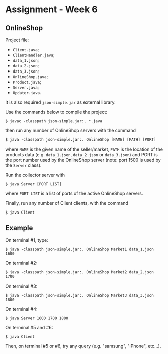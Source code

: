Assignment - Week 6
===================

OnlineShop
----------

Project file:

 - `Client.java`;
 - `ClientHandler.java`;
 - `data_1.json`;
 - `data_2.json`;
 - `data_3.json`;
 - `OnlineShop.java`;
 - `Product.java`;
 - `Server.java`;
 - `Updater.java`.

It is also required `json-simple.jar` as external library.


Use the commands below to compile the project:

    $ javac -classpath json-simple.jar:. *.java

then run any number of OnlineShop servers with the command

    $ java -classpath json-simple.jar:. OnlineShop [NAME] [PATH] [PORT]

where `NAME` is the given name of the seller/market, `PATH` is the location of
the products data (e.g. `data_1.json`, `data_2.json` or `data_3.json`) and PORT
is the port number used by the OnlineShop server (note: port 1500 is used by the
`Server` class).

Run the collector server with

    $ java Server [PORT LIST]

where `PORT LIST` is a list of ports of the active OnlineShop servers.

Finally, run any number of Client clients, with the command

    $ java Client


Example
-------

On terminal #1, type:

    $ java -classpath json-simple.jar:. OnlineShop Market1 data_1.json 1600

On terminal #2:

    $ java -classpath json-simple.jar:. OnlineShop Market2 data_2.json 1700

On terminal #3:

    $ java -classpath json-simple.jar:. OnlineShop Market3 data_3.json 1800

On terminal #4:

    $ java Server 1600 1700 1800

On terminal #5 and #6:

    $ java Client

Then, on terminal #5 or #6, try any query (e.g. "samsung", "iPhone", etc...).


